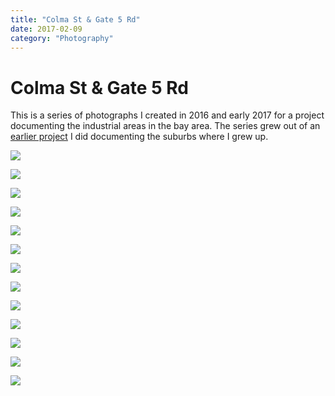 ```yaml
---
title: "Colma St & Gate 5 Rd"
date: 2017-02-09
category: "Photography"
---
```


# Colma St & Gate 5 Rd

This is a series of photographs I created in 2016 and early 2017 for a project documenting the industrial areas in the bay area. The series grew out of an [earlier project](/project/sleepy-hollow) I did documenting the suburbs where I grew up. 

![](/static/images/colma-st/MU_1.jpg)

![](/static/images/colma-st/MU_2.jpg)

![](/static/images/colma-st/MU_3.jpg)

![](/static/images/colma-st/MU_5.jpg)

![](/static/images/colma-st/MU_6.jpg)

![](/static/images/colma-st/MU_10.jpg)

![](/static/images/colma-st/MU_11.jpg)

![](/static/images/colma-st/MU_12.jpg)

![](/static/images/colma-st/MU_14.jpg)

![](/static/images/colma-st/MU_15.jpg)

![](/static/images/colma-st/MU_17.jpg)

![](/static/images/colma-st/MU_18.jpg)

![](/static/images/colma-st/MU_21.jpg)